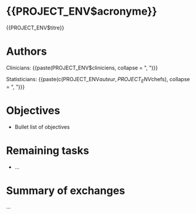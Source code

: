 # {{PROJECT_ENV$acronyme}}

{{PROJECT_ENV$titre}}


# Authors

Clinicians: {{paste(PROJECT_ENV$cliniciens, collapse = ", ")}}

Statisticians: {{paste(c(PROJECT_ENV$auteur, PROJECT_ENV$chefs), collapse = ", ")}}


# Objectives

- Bullet list of objectives


# Remaining tasks

- ...

# Summary of exchanges

...

